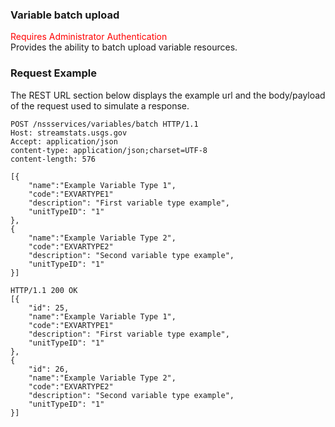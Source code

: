 ### Variable batch upload
<span style="color:red">Requires Administrator Authentication</span>  
Provides the ability to batch upload variable resources.

### Request Example
The REST URL section below displays the example url and the body/payload of the request used to simulate a response.

```
POST /nssservices/variables/batch HTTP/1.1
Host: streamstats.usgs.gov
Accept: application/json
content-type: application/json;charset=UTF-8
content-length: 576

[{
    "name":"Example Variable Type 1",
    "code":"EXVARTYPE1"
    "description": "First variable type example",
    "unitTypeID": "1"
},
{
    "name":"Example Variable Type 2",
    "code":"EXVARTYPE2"
    "description": "Second variable type example",
    "unitTypeID": "1"
}]
```

```
HTTP/1.1 200 OK
[{
	"id": 25,
	"name":"Example Variable Type 1",
    "code":"EXVARTYPE1"
    "description": "First variable type example",
    "unitTypeID": "1"
},
{
	"id": 26,
	"name":"Example Variable Type 2",
    "code":"EXVARTYPE2"
    "description": "Second variable type example",
    "unitTypeID": "1"
}]
```